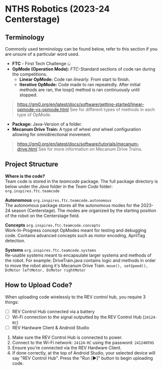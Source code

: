 
# NTHS Robotics (2023-24 Centerstage)
## Terminology
Commonly used terminology can be found below, refer to this section if you are unsure of a particular word used.
* **FTC** - First Tech Challenge  ඞ
* **OpMode (Operation Mode):** *FTC*-Standard sections of code ran during the competitions.
  * **Linear OpMode:** Code ran *linearly*. From start to finish.
  * **Iterative OpMode:** Code made to ran repeatedly. After initial methods are ran, the loop() method is ran continuously until stopped.
> https://gm0.org/en/latest/docs/software/getting-started/linear-opmode-vs-opmode.html See for different types of methods in each type of OpMode.
* **Package:** Java-Version of a folder.
*  **Mecanum Drive Train:** A type of wheel *and* wheel configuration allowing for omnidirectional movement.
> https://gm0.org/en/latest/docs/software/tutorials/mecanum-drive.html See for more information on Mecanum Drive Trains.


## Project Structure
**Where is the code?**  
Team code is stored in the *teamcode* package. The full package directory is below under the *Java* folder in the *Team Code* folder:  
`org.inspires.ftc.teamcode`

**Autonomous** `org.inspires.ftc.teamcode.autonomous`  
The autonomous package stores all the autonomous modes for the 2023-24 season (Centerstage). The modes are organized by the starting position of the robot on the Centerstage field.

**Concepts** `org.inspires.ftc.teamcode.concepts`  
Work-In-Progress concept OpModes meant for testing and debugging code. Contains advanced concepts such as motor encoding, AprilTag detection.

**Systems** `org.inspires.ftc.teamcode.systems`  
Re-usable systems meant to encapsulate larger systems and methods of the robot. For example: DriveTrain.java contains logic and methods in order to move the robot along it's Mecanum Drive Train. `move(), setSpeed(), DcMotor leftMotor, DcMotor rightMotor`

## How to Upload Code?
When uploading code wirelessly to the REV control hub, you require 3 things:


- [ ] REV Control Hub connected via a battery
- [ ] Wi-Fi connection to the signal outputted by the REV Control Hub (`24124-RC`)
- [ ] REV Hardware Client & Android Studio

1. Make sure the REV Control Hub is connected to power.
2. Connect to the Wi-Fi network: `24124-RC` using the password: `24124NTHS`
3. Ensure you're connected via the REV Hardware Client.
4. If done correctly, at the top of Android Studio, your selected device will say "REV Control Hub". Press the "Run [▶]" button to begin uploading code.
